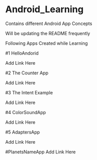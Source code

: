 # Android_Learning

Contains different Android App Concepts

Will be updating the README frequently

Following Apps Created while Learning

#1 HelloAndorid

Add Link Here 

#2 The Counter App

Add Link Here

#3 The Intent Example

Add Link Here

#4 ColorSoundApp

Add Link Here

#5 AdaptersApp

Add Link Here 

#PlanetsNameApp
Add Link Here